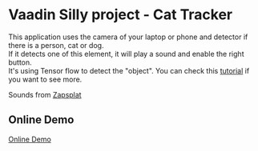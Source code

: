 # Vaadin Silly project - Cat Tracker
This application uses the camera of your laptop or phone and detector if there is a person, cat or dog.<br/>
If it detects one of this element, it will play a sound and enable the right button.<br/>
It's using Tensor flow to detect the "object". You can check this [tutorial](https://codelabs.developers.google.com/codelabs/tensorflowjs-object-detection/index.html?index=..%2F..index#0) if you want to see more.

Sounds from [Zapsplat](https://www.Zapsplat.com)

## Online Demo

[Online Demo](https://jeanchristophe.app.fi/cat-tracker/) 